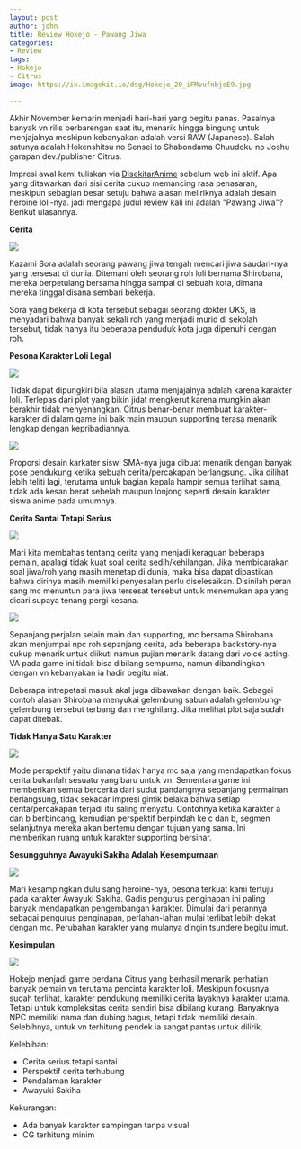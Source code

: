 ```yaml
---
layout: post
author: john
title: Review Hokejo - Pawang Jiwa
categories:
- Review
tags:
- Hokejo
- Citrus
image: https://ik.imagekit.io/dsg/Hokejo_20_iFMvufnbjsE9.jpg

---
```

Akhir November kemarin menjadi hari-hari yang begitu panas. Pasalnya banyak vn rilis berbarengan saat itu, menarik hingga bingung untuk menjajalnya meskipun kebanyakan adalah versi RAW (Japanese).  Salah satunya adalah Hokenshitsu no Sensei to Shabondama Chuudoku no Joshu garapan dev./publisher Citrus.

Impresi awal kami tuliskan via [DisekitarAnime](https://disekitaranime.life/impresi-awal-hokejo-trial-terlirik-untuk-sekelas-trial/) sebelum web ini aktif. Apa yang ditawarkan dari sisi cerita cukup memancing rasa penasaran, meskipun sebagian besar setuju bahwa alasan meliriknya adalah desain heroine loli-nya. jadi mengapa judul review kali ini adalah "Pawang Jiwa"? Berikut ulasannya.

**Cerita**

![](https://ik.imagekit.io/dsg/Hokejo_8nXk4KihW3DH.jpg)

Kazami Sora adalah seorang pawang jiwa tengah mencari jiwa saudari-nya yang tersesat di dunia. Ditemani oleh seorang roh loli bernama Shirobana, mereka berpetulang bersama hingga sampai di sebuah kota, dimana mereka tinggal disana sembari bekerja.

Sora yang bekerja di kota tersebut sebagai seorang dokter UKS, ia menyadari bahwa banyak sekali roh yang menjadi murid di sekolah tersebut, tidak hanya itu beberapa penduduk kota juga dipenuhi dengan roh.

**Pesona Karakter Loli Legal**

![](https://ik.imagekit.io/dsg/Hokejo_27_ipo7T4tctld.jpg)

Tidak dapat dipungkiri bila alasan utama menjajalnya adalah karena karakter loli. Terlepas dari plot yang bikin jidat mengkerut karena mungkin akan berakhir tidak menyenangkan. Citrus benar-benar membuat karakter-karakter di dalam game ini baik main maupun supporting terasa menarik lengkap dengan kepribadiannya.

![](https://ik.imagekit.io/dsg/Hokejo_23_jIZVSuuC2Br4.jpg)

Proporsi desain karkater siswi SMA-nya juga dibuat menarik dengan banyak pose pendukung ketika sebuah cerita/percakapan berlangsung. Jika dilihat lebih teliti lagi, terutama untuk bagian kepala hampir semua terlihat sama, tidak ada kesan berat sebelah maupun lonjong seperti desain karakter siswa anime pada umumnya.

**Cerita Santai Tetapi Serius**

![](https://ik.imagekit.io/dsg/Hokejo_17_skj-zeyK4TNR.jpg)

Mari kita membahas tentang cerita yang menjadi keraguan beberapa pemain, apalagi tidak kuat soal cerita sedih/kehilangan. Jika membicarakan soal jiwa/roh yang masih menetap di dunia, maka bisa dapat dipastikan bahwa dirinya masih memiliki penyesalan perlu diselesaikan. Disinilah peran sang mc menuntun para jiwa tersesat tersebut untuk menemukan apa yang dicari supaya tenang pergi kesana.

![](https://ik.imagekit.io/dsg/Hokejo_19__DhugJfcCXri.jpg)

Sepanjang perjalan selain main dan supporting, mc bersama Shirobana akan menjumpai npc roh sepanjang cerita, ada beberapa backstory-nya cukup menarik untuk diikuti namun pujian menarik datang dari voice acting. VA pada game ini tidak bisa dibilang sempurna, namun dibandingkan dengan vn kebanyakan ia hadir begitu niat.

Beberapa intrepetasi masuk akal juga dibawakan dengan baik. Sebagai contoh alasan Shirobana menyukai gelembung sabun adalah gelembung-gelembung tersebut terbang dan menghilang. Jika melihat plot saja sudah dapat ditebak.

**Tidak Hanya Satu Karakter**

![](https://ik.imagekit.io/dsg/Hokejo_22_cjXgLq8D17gJ.jpg)

Mode perspektif yaitu dimana tidak hanya mc saja yang mendapatkan fokus cerita bukanlah sesuatu yang baru untuk vn. Sementara game ini memberikan semua bercerita dari sudut pandangnya sepanjang permainan berlangsung, tidak sekadar impresi gimik belaka bahwa setiap cerita/percakapan terjadi itu saling menyatu. Contohnya ketika karakter a dan b berbincang, kemudian perspektif berpindah ke c dan b, segmen selanjutnya mereka akan bertemu dengan tujuan yang sama. Ini memberikan ruang untuk karakter supporting bersinar.

**Sesungguhnya Awayuki Sakiha Adalah Kesempurnaan**

![](https://ik.imagekit.io/dsg/AAAAA_2_x4jV4QBTqkz.jpg)

Mari kesampingkan dulu sang heroine-nya, pesona terkuat kami tertuju pada karakter Awayuki Sakiha. Gadis pengurus penginapan ini paling banyak mendapatkan pengembangan karakter. Dimulai dari perannya sebagai pengurus penginapan, perlahan-lahan mulai terlibat lebih dekat dengan mc. Perubahan karakter yang mulanya dingin tsundere begitu imut.

**Kesimpulan**

![](https://ik.imagekit.io/dsg/Hokejo_8_qEbrVGEz6Cj.jpg)

Hokejo menjadi game perdana Citrus yang berhasil menarik perhatian banyak pemain vn terutama pencinta karakter loli. Meskipun fokusnya sudah terlihat, karakter pendukung memiliki cerita layaknya karakter utama. Tetapi untuk kompleksitas cerita sendiri bisa dibilang kurang. Banyaknya NPC memiliki nama dan dubing bagus, tetapi tidak memiliki desain. Selebihnya, untuk vn terhitung pendek ia sangat pantas untuk dilirik.

Kelebihan:

* Cerita serius tetapi santai
* Perspektif cerita terhubung
* Pendalaman karakter
* Awayuki Sakiha

Kekurangan:

* Ada banyak karakter sampingan tanpa visual
* CG terhitung minim